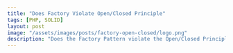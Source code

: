 ```yaml
---
title: "Does Factory Violate Open/Closed Principle"
tags: [PHP, SOLID]
layout: post
image: "/assets/images/posts/factory-open-closed/logo.png"
description: "Does the Factory Pattern violate the Open/Closed Principle"
---
```


